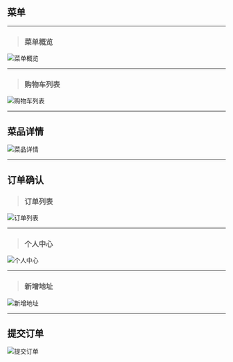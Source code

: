 
## 菜单
* * *
> ### 菜单概览

![菜单概览](pictures/Menu_overview.png)
- - -
> ### 购物车列表

![购物车列表](pictures/cart_list.png)
- - -

## 菜品详情

![菜品详情](pictures/Dishes_Details.png)
- - -
## 订单确认

> ### 订单列表

![订单列表](pictures/Order_list.png)
_ _ _
> ### 个人中心

![个人中心](pictures/Personal_Center.png)
_ _ _
> ### 新增地址

![新增地址](pictures/Select_address.png)
_ _ _

## 提交订单
![提交订单](pictures/place_order.png)
